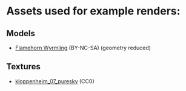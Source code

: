 # Assets used for example renders:

## Models

- [Flamehorn Wyrmling](https://www.myminifactory.com/object/3d-print-free-flamehorn-wyrmling-presupported-dragons-of-the-lodge-272817) (BY-NC-SA) (geometry reduced)

## Textures

- [kloppenheim_07_puresky](https://polyhaven.com/a/kloppenheim_07_puresky) (CC0)
